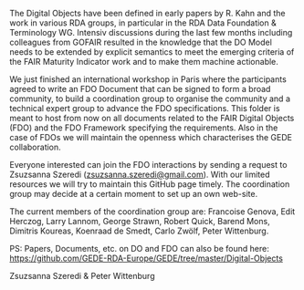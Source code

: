 The Digital Objects have been defined in early papers by R. Kahn and the work in various RDA groups, in particular in the RDA 
Data Foundation & Terminology WG. Intensiv discussions during the last few months including colleagues from GOFAIR resulted in the 
knowledge that the DO Model needs to be extended by explicit semantics to meet the emerging criteria of the FAIR Maturity Indicator work and to make them machine actionable.

We just finished an international workshop in Paris where the participants agreed to write an FDO Document that can be signed to form a 
broad community, to build a coordination group to organise the community and a technical expert group to advance the FDO specifications. 
This folder is meant to host from now on all documents related to the FAIR Digital Objects (FDO) and the FDO Framework specifying the 
requirements. Also in the case of FDOs we will maintain the openness which characterises the GEDE collaboration. 

Everyone interested can join the FDO interactions by sending a request to Zsuzsanna Szeredi (zsuzsanna.szeredi@gmail.com). With our 
limited resources we will try to maintain this GitHub page timely. The coordination group may decide at a certain moment to set up an 
own web-site.

The current members of the coordination group are: 
Francoise Genova, Edit Herczog, Larry Lannom, George Strawn, Robert Quick, Barend Mons, Dimitris Koureas, Koenraad de Smedt, Carlo Zwölf, Peter Wittenburg.

PS: Papers, Documents, etc. on DO and FDO can also be found here: https://github.com/GEDE-RDA-Europe/GEDE/tree/master/Digital-Objects

Zsuzsanna Szeredi & Peter Wittenburg
